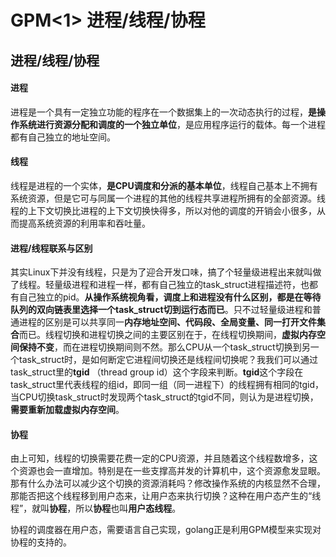 # GPM<1>  进程/线程/协程

## 进程/线程/协程

#### 进程

进程是一个具有一定独立功能的程序在一个数据集上的一次动态执行的过程，**是操作系统进行资源分配和调度的一个独立单位**，是应用程序运行的载体。每一个进程都有自己独立的地址空间。

#### 线程

线程是进程的一个实体，**是CPU调度和分派的基本单位**，线程自己基本上不拥有系统资源，但是它可与同属一个进程的其他的线程共享进程所拥有的全部资源。线程的上下文切换比进程的上下文切换快得多，所以对他的调度的开销会小很多，从而提高系统资源的利用率和吞吐量。

#### 进程/线程联系与区别

其实Linux下并没有线程，只是为了迎合开发口味，搞了个轻量级进程出来就叫做了线程。轻量级进程和进程一样，都有自己独立的task\_struct进程描述符，也都有自己独立的pid。**从操作系统视角看，调度上和进程没有什么区别，都是在等待队列的双向链表里选择一个task\_struct切到运行态而已**。只不过轻量级进程和普通进程的区别是可以共享同一**内存地址空间、代码段、全局变量、同一打开文件集合**而已。线程切换和进程切换之间的主要区别在于，在线程切换期间，**虚拟内存空间保持不变**，而在进程切换期间则不然。那么CPU从一个task\_struct切换到另一个task\_struct时，是如何断定它进程间切换还是线程间切换呢？我我们可以通过task\_struct里的**tgid** （thread group id）这个字段来判断。**tgid**这个字段在task\_struct里代表线程的组id，即同一组（同一进程下）的线程拥有相同的tgid，当CPU切换task\_struct时发现两个task\_struct的tgid不同，则认为是进程切换，**需要重新加载虚拟内存空间**。

#### 协程

由上可知，线程的切换需要花费一定的CPU资源，并且随着这个线程数增多，这个资源也会一直增加。特别是在一些支撑高并发的计算机中，这个资源愈发显眼。那有什么办法可以减少这个切换的资源消耗吗？修改操作系统的内核显然不合理，那能否把这个线程移到用户态来，让用户态来执行切换？这种在用户态产生的“线程”，就叫**协程**，所以**协程**也叫**用户态线程**。

协程的调度器在用户态，需要语言自己实现，golang正是利用GPM模型来实现对协程的支持的。

